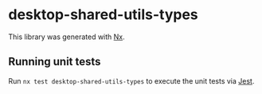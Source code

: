 # desktop-shared-utils-types

This library was generated with [Nx](https://nx.dev).





## Running unit tests

Run `nx test desktop-shared-utils-types` to execute the unit tests via [Jest](https://jestjs.io).


